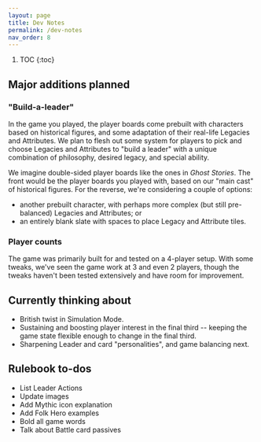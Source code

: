 ```yaml
---
layout: page
title: Dev Notes
permalink: /dev-notes
nav_order: 8
---
```

1. TOC
{:toc}

## Major additions planned

### "Build-a-leader"
In the game you played, the player boards come prebuilt with characters based on historical figures, and some adaptation of their real-life Legacies and Attributes. We plan to flesh out some system for players to pick and choose Legacies and Attributes to "build a leader" with a unique combination of philosophy, desired legacy, and special ability. 

We imagine double-sided player boards like the ones in *Ghost Stories*. The front would be the player boards you played with, based on our "main cast" of historical figures. For the reverse, we're considering a couple of options:
- another prebuilt character, with perhaps more complex (but still pre-balanced) Legacies and Attributes; or
- an entirely blank slate with spaces to place Legacy and Attribute tiles.

### Player counts
The game was primarily built for and tested on a 4-player setup. With some tweaks, we've seen the game work at 3 and even 2 players, though the tweaks haven't been tested extensively and have room for improvement.

## Currently thinking about
- British twist in Simulation Mode.
- Sustaining and boosting player interest in the final third -- keeping the game state flexible enough to change in the final third.
- Sharpening Leader and card "personalities", and game balancing next.

## Rulebook to-dos
- List Leader Actions
- Update images
- Add Mythic icon explanation
- Add Folk Hero examples
- Bold all game words
- Talk about Battle card passives
